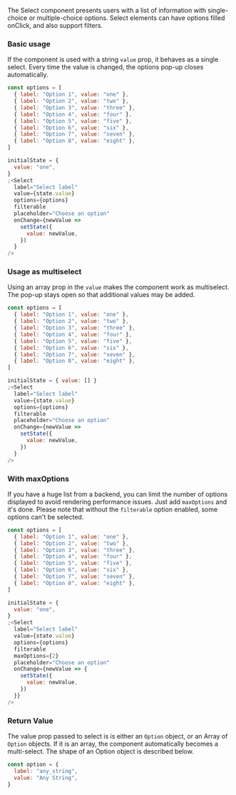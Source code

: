 The Select component presents users with a list of information with single-choice or multiple-choice options. Select elements can have options filled onClick, and also support filters.

### Basic usage

If the component is used with a string `value` prop, it behaves as a single select. Every time the value is changed, the options pop-up closes automatically.

```jsx
const options = [
  { label: "Option 1", value: "one" },
  { label: "Option 2", value: "two" },
  { label: "Option 3", value: "three" },
  { label: "Option 4", value: "four" },
  { label: "Option 5", value: "five" },
  { label: "Option 6", value: "six" },
  { label: "Option 7", value: "seven" },
  { label: "Option 8", value: "eight" },
]

initialState = {
  value: "one",
}
;<Select
  label="Select label"
  value={state.value}
  options={options}
  filterable
  placeholder="Choose an option"
  onChange={newValue =>
    setState({
      value: newValue,
    })
  }
/>
```

### Usage as multiselect

Using an array prop in the `value` makes the component work as multiselect. The pop-up stays open so that additional values may be added.

```jsx
const options = [
  { label: "Option 1", value: "one" },
  { label: "Option 2", value: "two" },
  { label: "Option 3", value: "three" },
  { label: "Option 4", value: "four" },
  { label: "Option 5", value: "five" },
  { label: "Option 6", value: "six" },
  { label: "Option 7", value: "seven" },
  { label: "Option 8", value: "eight" },
]

initialState = { value: [] }
;<Select
  label="Select label"
  value={state.value}
  options={options}
  filterable
  placeholder="Choose an option"
  onChange={newValue =>
    setState({
      value: newValue,
    })
  }
/>
```

### With maxOptions

If you have a huge list from a backend, you can limit the number of options displayed to avoid rendering performance issues. Just add `maxOptions` and it's done. Please note that without the `filterable` option enabled, some options can't be selected.

```jsx
const options = [
  { label: "Option 1", value: "one" },
  { label: "Option 2", value: "two" },
  { label: "Option 3", value: "three" },
  { label: "Option 4", value: "four" },
  { label: "Option 5", value: "five" },
  { label: "Option 6", value: "six" },
  { label: "Option 7", value: "seven" },
  { label: "Option 8", value: "eight" },
]

initialState = {
  value: "one",
}
;<Select
  label="Select label"
  value={state.value}
  options={options}
  filterable
  maxOptions={2}
  placeholder="Choose an option"
  onChange={newValue => {
    setState({
      value: newValue,
    })
  }}
/>
```

### Return Value

The value prop passed to select is is either an `Option` object, or an Array of `Option` objects. If it is an
array, the component automatically becomes a multi-select. The shape of an Option object is described below.

```js
const option = {
  label: "any_string",
  value: "Any String",
}
```
